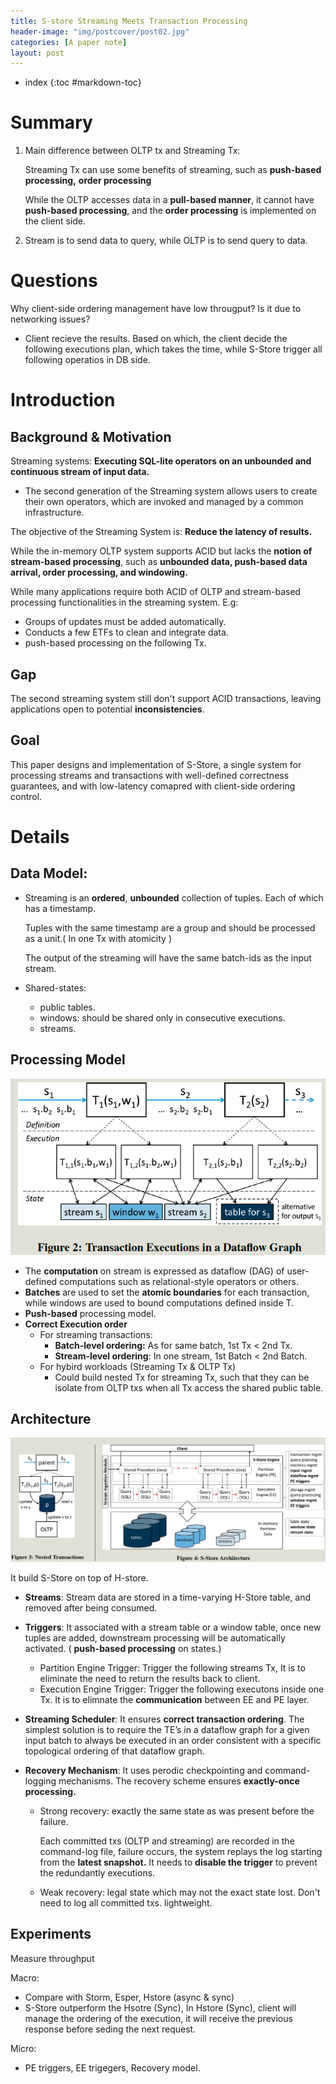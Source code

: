 ```yaml
---
title: S-store Streaming Meets Transaction Processing
header-image: "img/postcover/post02.jpg"
categories: [A paper note]
layout: post
---
```

- index
{:toc #markdown-toc}

# Summary
1. Main difference between OLTP tx and Streaming Tx:

   Streaming Tx can use some benefits of streaming, such as **push-based processing,** **order processing**

   While the OLTP accesses data in a **pull-based manner**, it cannot have **push-based processing**, and the **order processing** is implemented on the client side. 

2. Stream is to send data to query, while OLTP is to send query to data.

# Questions

Why client-side ordering management have low througput? Is it due to networking issues? 

- Client recieve the results. Based on which, the client decide the following executions plan, which takes the time, while S-Store trigger all following operatios in DB side. 

# Introduction

## Background & Motivation

Streaming systems: **Executing SQL-lite operators on an unbounded and continuous stream of input data.**

- The second generation of the Streaming system allows users to create their own operators, which are invoked and managed by a common infrastructure.

The objective of the Streaming System is: **Reduce the latency of results.**

While the in-memory OLTP system supports ACID but lacks the **notion of stream-based processing**, such as **unbounded data, push-based data arrival, order processing, and windowing.** 

While many applications require both ACID of OLTP and stream-based processing functionalities in the streaming system. E.g:

- Groups of updates must be added automatically.
- Conducts a few ETFs to clean and integrate data.
- push-based processing on the following Tx.

## Gap

The second streaming system still don't support ACID transactions, leaving applications open to potential **inconsistencies**.

## Goal

This paper designs and implementation of S-Store, a single system for processing streams and transactions with well-defined correctness guarantees, and with low-latency comapred with client-side ordering control.

# Details

## Data Model:

- Streaming is an **ordered**, **unbounded** collection of tuples. Each of which has a timestamp. 

  Tuples with the same timestamp are a group and should be processed as a unit.( In one Tx with atomicity )

  The output of the streaming will have the same batch-ids as the input stream.

- Shared-states: 

  - public tables.
  - windows: should be shared only in consecutive executions.
  - streams.

## Processing Model

![image-20230313114656826](../../img/a_img_store/image-20230313114656826.png)

- The **computation** on stream is expressed as dataflow (DAG) of user-defined computations such as relational-style operators or others.
- **Batches** are used to set the **atomic boundaries** for each transaction, while windows are used to bound computations defined inside T. 
- **Push-based** processing model.
- **Correct Execution order** 
  - For streaming transactions:
    - **Batch-level ordering:** As for same batch, 1st Tx < 2nd Tx.
    - **Stream-level ordering**: In one stream, 1st Batch < 2nd Batch.
  - For hybird workloads (Streaming Tx & OLTP Tx)
    - Could build nested Tx for streaming Tx, such that they can be isolate from OLTP txs when all Tx access the shared public table. 

## Architecture

![image-20230313114626649](../../img/a_img_store/image-20230313114626649.png)

It build S-Store on top of H-store.

- **Streams**: Stream data are stored in a time-varying H-Store table,  and removed after being consumed.

- **Triggers**: It associated with a stream table or a window table, once new tuples are added, downstream processing will be automatically activated. ( **push-based processing** on states.)

  - Partition Engine Trigger:  Trigger the following streams Tx,
    It is to eliminate the need to return the results back to client.
  - Execution Engine Trigger: Trigger the following executons inside one Tx. 
    It is to elimnate the **communication** between EE and PE layer.

- **Streaming Scheduler**: It ensures **correct transaction ordering**. The simplest solution is to require the TE’s in a dataflow graph for a given input batch to always be executed in an order consistent with a specific topological ordering of that dataflow graph.

- **Recovery Mechanism**: It uses perodic checkpointing and command-logging mechanisms. The recovery scheme ensures **exactly-once processing.**

  - Strong recovery: exactly the same state as was present before the failure.

    Each committed txs (OLTP and streaming) are recorded in the command-log file, failure occurs, the system replays the log starting from the **latest snapshot.** 
    It needs to **disable the trigger** to prevent the redundantly executions.

  - Weak recovery: legal state which may not the exact state lost.
    Don't need to log all committed txs. lightweight. 

## Experiments

Measure throughput

Macro:

- Compare with Storm, Esper, Hstore (async & sync)
- S-Store outperform the Hsotre (Sync), In Hstore (Sync), client will manage the ordering of the execution, it will receive the previous response before seding the next request. 

Micro:

- PE triggers, EE trigegers, Recovery model.

